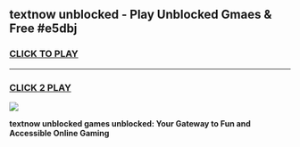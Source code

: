 
## textnow unblocked - Play Unblocked Gmaes & Free #e5dbj
<h3>
<a href="https://news.freeplayer.one?title=textnow_unblocked&ref=24F">CLICK TO PLAY</a></h3>
<hr>

<h3>
<a href="https://news.freeplayer.one?title=textnow_unblocked&ref=24F">CLICK 2 PLAY</a>
  
</h3>

<a href="https://news.freeplayer.one?title=textnow_unblocked&ref=24F/"><img src="https://clearcache.store/games.png"></a>


**textnow unblocked games unblocked: Your Gateway to Fun and Accessible Online Gaming**

